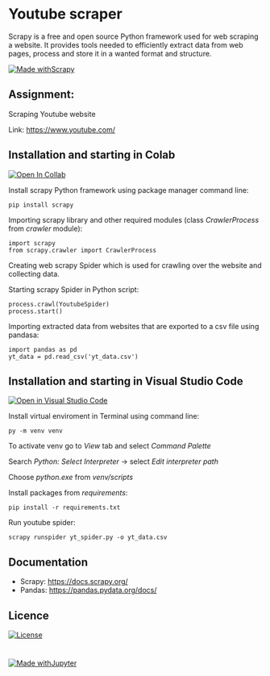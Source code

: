 # Youtube scraper 

Scrapy is a free and open source Python framework used for web scraping a website. It provides tools needed to efficiently extract data from web pages, process and store it in a wanted format and structure.

[![Made withScrapy](https://img.shields.io/badge/Made%20with-Scrapy-green)](https://scrapy.org/)

## Assignment:

Scraping Youtube website

Link: https://www.youtube.com/

## Installation and starting in Colab
[![Open In Collab](https://colab.research.google.com/assets/colab-badge.svg)](https://colab.research.google.com/drive/1H2mExKRjqxSMecIsMgNwBH8_7N17N8RK?usp=sharing)


Install scrapy Python framework using package manager command line:

```
pip install scrapy
```

Importing scrapy library and other required modules (class *CrawlerProcess* from *crawler* module):

```
import scrapy 
from scrapy.crawler import CrawlerProcess
```
Creating web scrapy Spider which is used for crawling over the website and collecting data.

Starting scrapy Spider in Python script:
```
process.crawl(YoutubeSpider)
process.start()
```

Importing extracted data from websites that are exported to a csv file using pandasa:

```
import pandas as pd
yt_data = pd.read_csv('yt_data.csv')
```
## Installation and starting in Visual Studio Code

[![Open in Visual Studio Code](https://open.vscode.dev/badges/open-in-vscode.svg)](https://open.vscode.dev/organization/repository)


Install virtual enviroment in Terminal using command line:
```
py -m venv venv
```
To activate venv go to _View_ tab and select _Command Palette_

Search _Python: Select Interpreter_ -> select _Edit interpreter path_

Choose _python.exe_ from _venv/scripts_

Install packages from _requirements_:
```
pip install -r requirements.txt
```
Run youtube spider:
```
scrapy runspider yt_spider.py -o yt_data.csv
```





## Documentation

- Scrapy: https://docs.scrapy.org/
- Pandas: https://pandas.pydata.org/docs/

## Licence
[![License](https://img.shields.io/badge/License-Apache_2.0-blue.svg)](https://opensource.org/licenses/Apache-2.0)
#
[![Made withJupyter](https://img.shields.io/badge/Made%20with-Jupyter-orange?style=for-the-badge&logo=Jupyter)](https://jupyter.org/try)
